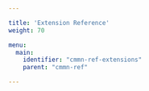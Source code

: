 ```yaml
---

title: 'Extension Reference'
weight: 70

menu:
  main:
    identifier: "cmmn-ref-extensions"
    parent: "cmmn-ref"

---
```

